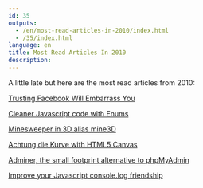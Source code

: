 ```yaml
---
id: 35
outputs:
  - /en/most-read-articles-in-2010/index.html
  - /35/index.html
language: en
title: Most Read Articles In 2010
description:
---
```


<p>
  A little late but here are the most read articles from 2010:
</p>

<p>
  <a href="/articles/trusting-facebook-will-embarrass-you/">Trusting Facebook Will Embarrass You</a>
</p>

<p>
  <a href="/articles/cleaner-javascript-code-with-enums/">Cleaner Javascript code with Enums</a>
</p>

<p>
  <a href="/articles/minesweeper-in-3d-alias-mine3d/">Minesweeper in 3D alias mine3D</a>
</p>

<p>
  <a href="/articles/achtung-die-kurve-with-html5-canvas/">Achtung die Kurve with HTML5 Canvas</a>
</p>

<p>
  <a href="/articles/adminer-the-small-footprint-alternative-to-phpmyadmin/">Adminer, the small footprint alternative to phpMyAdmin</a>
</p>

<p>
  <a href="/articles/improve-your-javascript-console-log-friendship/">Improve your Javascript console.log friendship</a>
</p>
